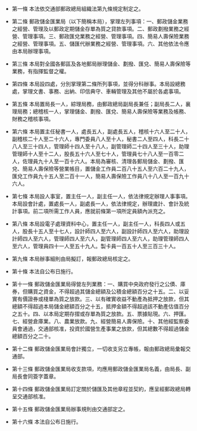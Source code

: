 * 第一條 本法依交通部郵政總局組織法第九條規定制定之。

* 第二條 郵政儲金匯業局（以下簡稱本局），掌理左列事項：一、郵政儲金業務之經營、管理及以郵政定期儲金存單為質之貸款事項。二、郵政劃撥業務之經營、管理事項。三、郵政匯兌業務之經營、管理事項。四、簡易人壽保險業務之經營、管理事項。五、儲匯代辦業務之經營、管理事項。六、其他依法令應由本局辦理事項。

* 第三條 本局對全國各郵區及各地郵局辦理儲金、劃撥、匯兌、簡易人壽保險等業務，有指揮監督之權。

* 第四條 本局設四處，分別掌理第二條所列事項，並得分科辦事。本局設總務處，掌理文書、事務、出納、印信典守、車輛管理及其他不屬於各處事項。

* 第五條 本局置局長一人，綜理局務，由郵政總局副局長兼任；副局長二人，襄理局務；總稽核一人，掌理儲金、劃撥、匯兌、簡易人壽保險等業務及帳務、財務之稽核事項。

* 第六條 本局置主任秘書一人，處長五人，副處長五人，稽核十六人至二十人，副稽核二十人至二十六人，專門委員八人至十人，秘書二人至四人，科長二十八人至三十四人，管理師十四人至十八人，副管理師二十四人至三十人，助理管理師十人至十二人，股長五十六人至七十人，管理員七十八人至一百零二人，佐理員九十人至一百十六人。本局為審核、清理各郵局儲金、劃撥、匯兌、簡易人壽保險等營業帳目，置儲金工作員二百八十五人至六百二十九人，匯兌工作員九十五人至二百十一人，簡易人壽保險工作員八十八人至一百九十六人。

* 第七條 本局設人事室，置主任一人，副主任一人，依法律規定辦理人事事項。本局設會計處，置處長一人，副處長一人，依法律規定，辦理歲計、會計及統計事項。前二項所需工作人員，應就前條第一項所定員額內派充之。

* 第八條 本局設電子處理資料中心，置主任一人，副主任一人，科長四人或五人，股長十五人至十七人，設計師四人至六人，副設計師四人至六人，助理設計師四人至六人，管理師四人至六人，副管理師四人至六人，助理管理師四人至六人，管理員四十一人至五十九人。製卡員一百五十人至三百三十人。

* 第九條 本局辦事細則由局擬訂，報郵政總局核定之。

* 第十條 本法自公布日施行。

* 第十一條 郵政儲金匯業局得營左列業務：一、購買中央政府發行之公債、庫券，但購買之資金，不得超過其儲金總額及公積金總額百分之十五。二、以妥實有價證券或棧單為質之放款。三、以有確實收益不動產為抵押之放款，但其總額不得超過本局儲金總額百分之十五，抵押金額不得超過該不動產估值百分之五十。四、以本局定期存摺或存單為質之放款。五、票據貼現。六、押匯。七、經營倉庫業。八、農業放款。九、經營簡易人壽保險。十、其他經監察委員會通過，交通部核准，投資於國營生產事業之放款，但其總數不得超過儲金總額百分之二十。

* 第十二條 郵政儲金匯業局會計獨立，一切收支另立專帳，報由郵政總局彙報交通部。

* 第十三條 郵政儲金匯業局收支款項，均應用郵政儲金匯業局名義，由局長、副局長會同簽字蓋章。

* 第十四條 郵政儲金匯業局訂定關於儲匯及其他章程並契約，應呈經郵政總局轉呈交通部核准。

* 第十五條 郵政儲金匯業局辦事規則由交通部定之。

* 第十六條 本法自公布日施行。

